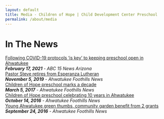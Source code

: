 ```yaml
---
layout: default
title: Media - Children of Hope | Child Development Center Preschool
permalink: /about/media
---
```


In The News
===

<div class="ui hidden divider"></div>

<div class="ui media very relaxed divided list">
  <div class="item">
    <div class="header">
      <a target="_blank" href="https://www.abc15.com/news/state-of-education/following-covid-19-protocols-is-key-to-keeping-preschool-open-in-ahwatukee">
        Following COVID-19 protocols ‘is key’ to keeping preschool open in Ahwatukee
      </a>
    </div>
    <i><b>February 17, 2021</b> - ABC 15 News Arizona</i>
  </div>
  <div class="item">
    <div class="header">
      <a target="_blank" href="https://www.ahwatukee.com/community_focus/article_dd27ea8a-fa9f-11e9-9712-2b3cd478b933.html">
        Pastor Steve retires from Esperanza Lutheran
      </a>
    </div>
    <i><b>November 5, 2019</b> - Ahwatukee Foothills News</i>
  </div>
  <div class="item">
    <div class="header">
      <a target="_blank" href="https://www.ahwatukee.com/community_focus/article_69fc1d60-febc-11e6-b5b7-173c3a7bb9f6.html">
        Children of Hope preschool marks a decade
      </a>
    </div>
    <i><b>March 5, 2017</b> - Ahwatukee Foothills News</i>
  </div>
  <div class="item">
    <div class="header">
      <a target="_blank" href="http://www.ahwatukee.com/community_focus/article_8c3248b0-917e-11e6-8a2b-27c24d7fafe0.html">
        Children of Hope preschool celebrating 10 years in Ahwatukee
      </a>
    </div>
    <i><b>October 14, 2016</b> - Ahwatukee Foothills News</i>
  </div>
  <div class="item">
    <div class="header">
      <a target="_blank" href="http://www.ahwatukee.com/arts_life/article_5fc38982-81bc-11e6-bc1c-fbf8d86e8b8a.html">
        Young Ahwatukee green thumbs, community garden benefit from 2 grants
      </a>
    </div>
    <i><b>September 24, 2016</b> - Ahwatukee Foothills News</i>
  </div>
</div>
